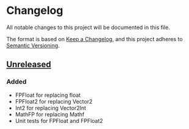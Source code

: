 # Changelog
All notable changes to this project will be documented in this file.

The format is based on [Keep a Changelog](https://keepachangelog.com/en/1.0.0/),
and this project adheres to [Semantic Versioning](https://semver.org/spec/v2.0.0.html).

## [Unreleased]
### Added
- FPFloat for replacing float
- FPFloat2 for replacing Vector2
- Int2 for replacing Vector2Int
- MathFP for replacing Mathf
- Unit tests for FPFloat and FPFloat2

[Unreleased]: https://github.com/daleth90/fixed-point-unity/commits/main
